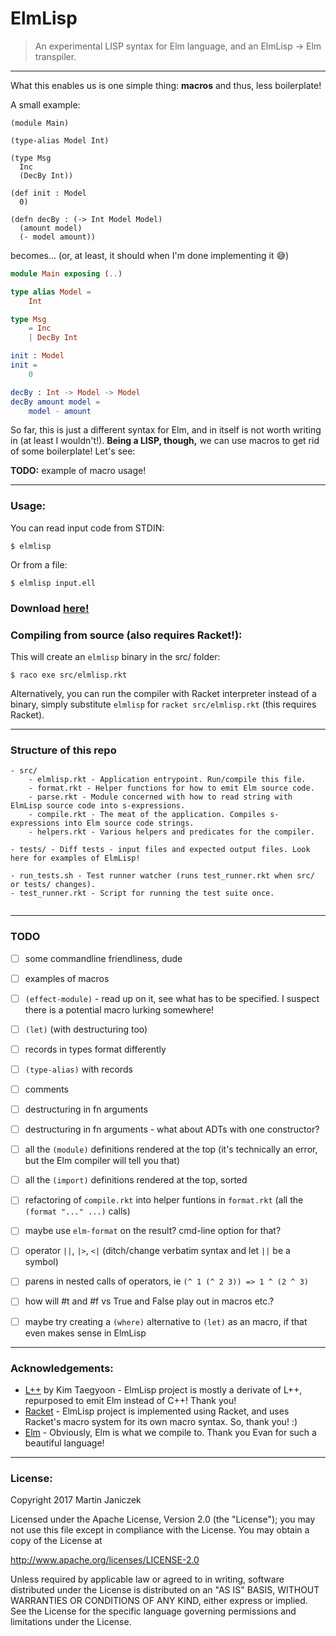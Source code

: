 # ElmLisp
> An experimental LISP syntax for Elm language, and an ElmLisp → Elm transpiler. 

----

What this enables us is one simple thing: **macros** and thus, less boilerplate!

A small example:

```racket
(module Main)

(type-alias Model Int)

(type Msg
  Inc
  (DecBy Int))

(def init : Model
  0)

(defn decBy : (-> Int Model Model)
  (amount model)
  (- model amount))
```

becomes... (or, at least, it should when I'm done implementing it :sweat_smile:)

```elm
module Main exposing (..)

type alias Model =
    Int

type Msg
    = Inc
    | DecBy Int

init : Model
init =
    0

decBy : Int -> Model -> Model
decBy amount model =
    model - amount
```

So far, this is just a different syntax for Elm, and in itself is not worth writing in (at least I wouldn't!). **Being a LISP, though,** we can use macros to get rid of some boilerplate! Let's see:

**TODO:** example of macro usage!

----

### Usage:

You can read input code from STDIN:
```
$ elmlisp
```

Or from a file:
```
$ elmlisp input.ell
```

### Download [here!](https://github.com/Janiczek/elmlisp/releases)

### Compiling from source (also requires Racket!):

This will create an `elmlisp` binary in the src/ folder:

```
$ raco exe src/elmlisp.rkt
```

Alternatively, you can run the compiler with Racket interpreter instead of a binary, simply substitute `elmlisp` for `racket src/elmlisp.rkt` (this requires Racket).

----

### Structure of this repo

```
- src/
    - elmlisp.rkt - Application entrypoint. Run/compile this file.
    - format.rkt - Helper functions for how to emit Elm source code.
    - parse.rkt - Module concerned with how to read string with ElmLisp source code into s-expressions.
    - compile.rkt - The meat of the application. Compiles s-expressions into Elm source code strings.
    - helpers.rkt - Various helpers and predicates for the compiler.

- tests/ - Diff tests - input files and expected output files. Look here for examples of ElmLisp!

- run_tests.sh - Test runner watcher (runs test_runner.rkt when src/ or tests/ changes).
- test_runner.rkt - Script for running the test suite once.
 
```

----

### TODO

- [ ] some commandline friendliness, dude
- [ ] examples of macros

- [ ] `(effect-module)` - read up on it, see what has to be specified. I suspect there is a potential macro lurking somewhere!
- [ ] `(let)` (with destructuring too)
- [ ] records in types format differently
- [ ] `(type-alias)` with records

- [ ] comments
- [ ] destructuring in fn arguments
- [ ] destructuring in fn arguments - what about ADTs with one constructor?

- [ ] all the `(module)` definitions rendered at the top (it's technically an error, but the Elm compiler will tell you that)
- [ ] all the `(import)` definitions rendered at the top, sorted

- [ ] refactoring of `compile.rkt` into helper funtions in `format.rkt` (all the `(format "..." ...)` calls)
- [ ] maybe use `elm-format` on the result? cmd-line option for that?

- [ ] operator `||`, `|>`, `<|` (ditch/change verbatim syntax and let `||` be a symbol)
- [ ] parens in nested calls of operators, ie `(^ 1 (^ 2 3)) => 1 ^ (2 ^ 3)`

- [ ] how will #t and #f vs True and False play out in macros etc.?
- [ ] maybe try creating a `(where)` alternative to `(let)` as an macro, if that even makes sense in ElmLisp

----

### Acknowledgements:

- [L++](https://bitbucket.org/ktg/l) by Kim Taegyoon - ElmLisp project is mostly a derivate of L++, repurposed to emit Elm instead of C++! Thank you!
- [Racket](https://racket-lang.org/) - ElmLisp project is implemented using Racket, and uses Racket's macro system for its own macro syntax. So, thank you! :)
- [Elm](http://elm-lang.org/) - Obviously, Elm is what we compile to. Thank you Evan for such a beautiful language!

----

### License:

Copyright 2017 Martin Janiczek

Licensed under the Apache License, Version 2.0 (the "License"); you may not use this file except in compliance with the License. You may obtain a copy of the License at

http://www.apache.org/licenses/LICENSE-2.0

Unless required by applicable law or agreed to in writing, software distributed under the License is distributed on an "AS IS" BASIS, WITHOUT WARRANTIES OR CONDITIONS OF ANY KIND, either express or implied. See the License for the specific language governing permissions and limitations under the License.
